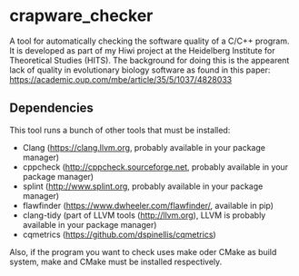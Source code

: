 # crapware_checker
A tool for automatically checking the software quality of a C/C++ program. It is developed as part of my Hiwi project at the Heidelberg Institute for Theoretical Studies (HITS). The background for doing this is the appearent lack of quality in evolutionary biology software as found in this paper: https://academic.oup.com/mbe/article/35/5/1037/4828033

## Dependencies
This tool runs a bunch of other tools that must be installed:
* Clang (<https://clang.llvm.org>, probably available in your package manager)
* cppcheck (<http://cppcheck.sourceforge.net>, probably available in your package manager)
* splint (<http://www.splint.org>, probably available in your package manager)
* flawfinder (<https://www.dwheeler.com/flawfinder/>, available in pip)
* clang-tidy (part of LLVM tools (<http://llvm.org>), LLVM is probably available in your package manager)
* cqmetrics (<https://github.com/dspinellis/cqmetrics>)

Also, if the program you want to check uses make oder CMake as build system, make and CMake must be installed respectively.

